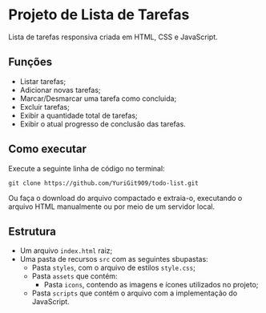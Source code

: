 # Projeto de Lista de Tarefas

Lista de tarefas responsiva criada em HTML, CSS e JavaScript.

## Funções

* Listar tarefas;
* Adicionar novas tarefas;
* Marcar/Desmarcar uma tarefa como concluida;
* Excluir tarefas;
* Exibir a quantidade total de tarefas;
* Exibir o atual progresso de conclusão das tarefas.

## Como executar

Execute a seguinte linha de código no terminal:
```
git clone https://github.com/YuriGit909/todo-list.git
```
Ou faça o download do arquivo compactado e extraia-o, executando o arquivo HTML manualmente ou por meio de um servidor local.

## Estrutura

* Um arquivo ```index.html``` raiz;
* Uma pasta de recursos ```src``` com as seguintes sbupastas:
  * Pasta ```styles```, com o arquivo de estilos ```style.css```;
  * Pasta ```assets``` que contém:
    * Pasta ```icons```, contendo as imagens e ícones utilizados no projeto;
  * Pasta ```scripts``` que contém o arquivo com a implementação do JavaScript.
